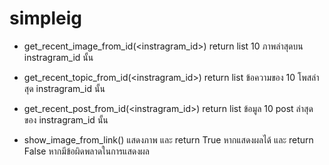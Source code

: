 # simpleig

- get_recent_image_from_id(<instragram_id>)
return list 10 ภาพล่าสุดบน instragram_id นั้น

- get_recent_topic_from_id(<instragram_id>)
return list ข้อความของ 10 โพสล่าสุด instragram_id นั้น

- get_recent_post_from_id(<instragram_id>)
return list ข้อมูล 10 post ล่าสุด ของ instragram_id นั้น

- show_image_from_link(<link>)
แสดงภาพ และ return True หากแสดงผลได้ และ return False หากมีข้อผิดพลาดในการแสดงผล
